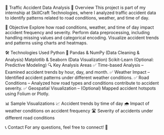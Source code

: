 🚗 Traffic Accident Data Analysis
📌 Overview
This project is part of my internship at SkillCraft Technologies, where I analyzed traffic accident data to identify patterns related to road conditions, weather, and time of day.

🎯 Objective
Explore how road conditions, weather, and time of day impact accident frequency and severity.
Perform data preprocessing, including handling missing values and categorical encoding.
Visualize accident trends and patterns using charts and heatmaps.

🛠️ Technologies Used
Python 🐍
Pandas & NumPy (Data Cleaning & Analysis)
Matplotlib & Seaborn (Data Visualization)
Scikit-Learn (Optional: Predictive Modeling)
🔍 Key Analysis Areas
✅ Time-based Analysis – Examined accident trends by hour, day, and month.
✅ Weather Impact – Identified accident patterns under different weather conditions.
✅ Road Conditions – Analyzed how road types and conditions contribute to accident severity.
✅ Geospatial Visualization – (Optional) Mapped accident hotspots using Folium or Plotly.


📊 Sample Visualizations
📈 Accident trends by time of day
🌧️ Impact of weather conditions on accident frequency
🛣️ Severity of accidents under different road conditions

📞 Contact
For any questions, feel free to connect! 🚀
